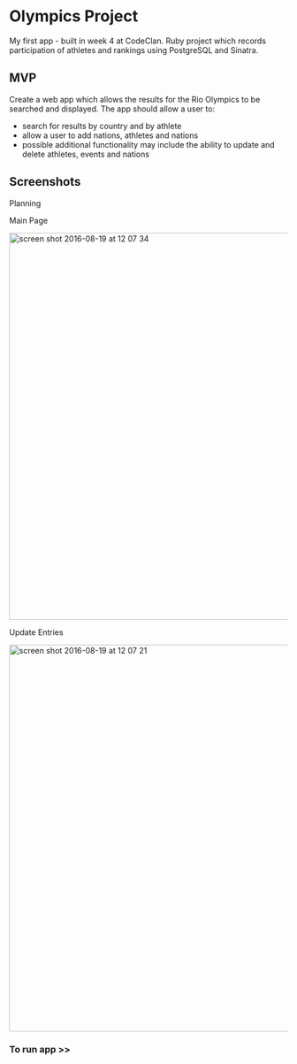 # Olympics Project

My first app - built in week 4 at CodeClan. Ruby project which records participation of athletes and rankings using 
PostgreSQL and Sinatra.


## MVP

Create a web app which allows the results for the Rio Olympics to be searched and displayed. The app should allow a user to:
- search for results by country and by athlete
- allow a user to add nations, athletes and nations
- possible additional functionality may include the ability to update and delete athletes, events and nations


## Screenshots

Planning


Main Page

<img width="700" alt="screen shot 2016-08-19 at 12 07 34" src="https://cloud.githubusercontent.com/assets/17990363/19620152/65a3d9d8-986e-11e6-8918-b8e7cea28c47.png">

Update Entries

<img width="700" alt="screen shot 2016-08-19 at 12 07 21" src="https://cloud.githubusercontent.com/assets/17990363/19620148/4a829874-986e-11e6-9588-1aed8e3cb8d5.png">


### To run app >>
